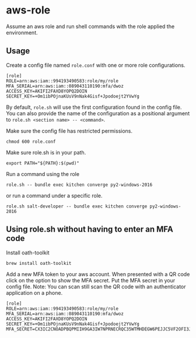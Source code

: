 aws-role
========

Assume an aws role and run shell commands with the role applied the environment.


Usage
-----

Create a config file named `role.conf` with one or more role configurations.

```
[role]
ROLE=arn:aws:iam::994193490583:role/my/role
MFA_SERIAL=arn:aws:iam::089043110190:mfa/dwoz
ACCESS_KEY=AKIFI2FAXD8YOPQ2DOIN
SECRET_KEY=+Om1ibPOjnaKUsV9nNak4Gisf+Jpodoejt2YVwYg
```

By default, `role.sh` will use the first configuration found in the config
file. You can also provide the name of the configuration as a positional
argument to `role.sh <section name> -- <command>`.

Make sure the config file has restricted permissions.

```
chmod 600 role.conf
```

Make sure role.sh is in your path.

```
export PATH="${PATH}:$(pwd)"
```

Run a command using the role

```
role.sh -- bundle exec kitchen converge py2-windows-2016
```

or run a command under a specific role.

```
role.sh salt-developer -- bundle exec kitchen converge py2-windows-2016
```


Using role.sh without having to enter an MFA code
-------------------------------------------------

Install oath-toolkit

```
brew install oath-toolkit
```

Add a new MFA token to your aws account. When presented with a QR code click on
the option to show the MFA secret. Put the MFA secret in your config file.
Note: You can scan still scan the QR code with an authenticator application on
a phone.

```
[role]
ROLE=arn:aws:iam::994193490583:role/my/role
MFA_SERIAL=arn:aws:iam::089043110190:mfa/dwoz
ACCESS_KEY=AKIFI2FAXD8YOPQ2DOIN
SECRET_KEY=+Om1ibPOjnaKUsV9nNak4Gisf+Jpodoejt2YVwYg
MFA_SECRET=CX3IC2CNOADPBQPMIIH9GA3IW7NPRNECRQC35WTMHDEGW6PEJJC5VF2OFI3JG7O9
```
